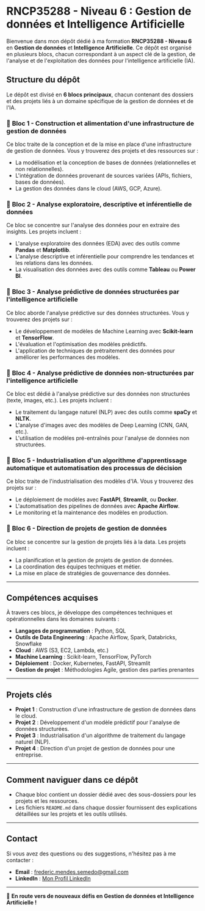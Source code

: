 # RNCP35288 - Niveau 6 : Gestion de données et Intelligence Artificielle

Bienvenue dans mon dépôt dédié à ma formation **RNCP35288 - Niveau 6** en **Gestion de données** et **Intelligence Artificielle**. Ce dépôt est organisé en plusieurs blocs, chacun correspondant à un aspect clé de la gestion, de l'analyse et de l'exploitation des données pour l'intelligence artificielle (IA).

## Structure du dépôt

Le dépôt est divisé en **6 blocs principaux**, chacun contenant des dossiers et des projets liés à un domaine spécifique de la gestion de données et de l'IA.

### 📂 **Bloc 1 - Construction et alimentation d'une infrastructure de gestion de données**
Ce bloc traite de la conception et de la mise en place d'une infrastructure de gestion de données. Vous y trouverez des projets et des ressources sur :
- La modélisation et la conception de bases de données (relationnelles et non relationnelles).
- L'intégration de données provenant de sources variées (APIs, fichiers, bases de données).
- La gestion des données dans le cloud (AWS, GCP, Azure).

### 📂 **Bloc 2 - Analyse exploratoire, descriptive et inférentielle de données**
Ce bloc se concentre sur l'analyse des données pour en extraire des insights. Les projets incluent :
- L'analyse exploratoire des données (EDA) avec des outils comme **Pandas** et **Matplotlib**.
- L'analyse descriptive et inférentielle pour comprendre les tendances et les relations dans les données.
- La visualisation des données avec des outils comme **Tableau** ou **Power BI**.

### 📂 **Bloc 3 - Analyse prédictive de données structurées par l'intelligence artificielle**
Ce bloc aborde l'analyse prédictive sur des données structurées. Vous y trouverez des projets sur :
- Le développement de modèles de Machine Learning avec **Scikit-learn** et **TensorFlow**.
- L'évaluation et l'optimisation des modèles prédictifs.
- L'application de techniques de prétraitement des données pour améliorer les performances des modèles.

### 📂 **Bloc 4 - Analyse prédictive de données non-structurées par l'intelligence artificielle**
Ce bloc est dédié à l'analyse prédictive sur des données non structurées (texte, images, etc.). Les projets incluent :
- Le traitement du langage naturel (NLP) avec des outils comme **spaCy** et **NLTK**.
- L'analyse d'images avec des modèles de Deep Learning (CNN, GAN, etc.).
- L'utilisation de modèles pré-entraînés pour l'analyse de données non structurées.

### 📂 **Bloc 5 - Industrialisation d'un algorithme d'apprentissage automatique et automatisation des processus de décision**
Ce bloc traite de l'industrialisation des modèles d'IA. Vous y trouverez des projets sur :
- Le déploiement de modèles avec **FastAPI**, **Streamlit**, ou **Docker**.
- L'automatisation des pipelines de données avec **Apache Airflow**.
- Le monitoring et la maintenance des modèles en production.

### 📂 **Bloc 6 - Direction de projets de gestion de données**
Ce bloc se concentre sur la gestion de projets liés à la data. Les projets incluent :
- La planification et la gestion de projets de gestion de données.
- La coordination des équipes techniques et métier.
- La mise en place de stratégies de gouvernance des données.

---

## Compétences acquises

À travers ces blocs, je développe des compétences techniques et opérationnelles dans les domaines suivants :
- **Langages de programmation** : Python, SQL
- **Outils de Data Engineering** : Apache Airflow, Spark, Databricks, Snowflake
- **Cloud** : AWS (S3, EC2, Lambda, etc.)
- **Machine Learning** : Scikit-learn, TensorFlow, PyTorch
- **Déploiement** : Docker, Kubernetes, FastAPI, Streamlit
- **Gestion de projet** : Méthodologies Agile, gestion des parties prenantes

---

## Projets clés

- **Projet 1** : Construction d'une infrastructure de gestion de données dans le cloud.
- **Projet 2** : Développement d'un modèle prédictif pour l'analyse de données structurées.
- **Projet 3** : Industrialisation d'un algorithme de traitement du langage naturel (NLP).
- **Projet 4** : Direction d'un projet de gestion de données pour une entreprise.

---

## Comment naviguer dans ce dépôt

- Chaque bloc contient un dossier dédié avec des sous-dossiers pour les projets et les ressources.
- Les fichiers `README.md` dans chaque dossier fournissent des explications détaillées sur les projets et les outils utilisés.

---

## Contact

Si vous avez des questions ou des suggestions, n'hésitez pas à me contacter :
- **Email** : frederic.mendes.semedo@gmail.com
- **LinkedIn** : [Mon Profil LinkedIn](https://www.linkedin.com/in/frédéric-mendes-semedo/)

---

🚀 **En route vers de nouveaux défis en Gestion de données et Intelligence Artificielle !**
